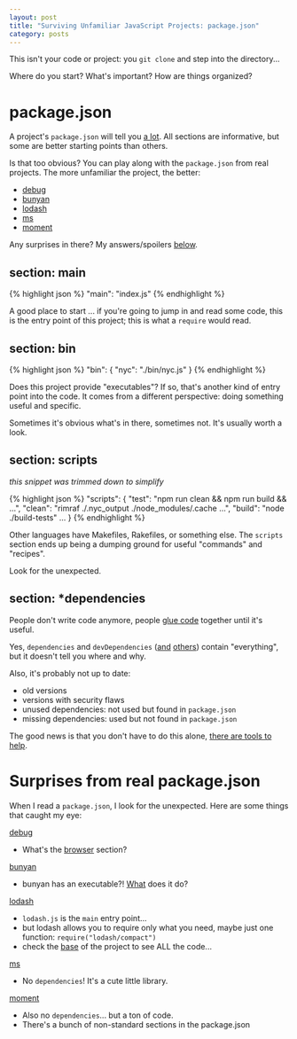 ```yaml
---
layout: post
title: "Surviving Unfamiliar JavaScript Projects: package.json"
category: posts
---
```


This isn't your code or project: you `git clone` and step into the directory...

Where do you start? What's important? How are things organized?


# package.json

A project's `package.json` will tell you [a lot](https://docs.npmjs.com/files/package.json).
All sections are informative, but some are better starting points than others.

Is that too obvious? You can play along with the `package.json` from real projects. The more unfamiliar the project, the better:

* [debug](https://github.com/visionmedia/debug/blob/master/package.json)
* [bunyan](https://github.com/trentm/node-bunyan/blob/master/package.json)
* [lodash](https://github.com/lodash/lodash/blob/master/package.json)
* [ms](https://github.com/zeit/ms/blob/master/package.json)
* [moment](https://github.com/moment/moment/blob/develop/package.json)

Any surprises in there? My answers/spoilers [below](#surprises-from-real-packagejson).


## section: main

{% highlight json %}
"main": "index.js"
{% endhighlight %}

A good place to start ... if you're going to jump in and read some code, this
is the entry point of this project; this is what a `require` would read.


## section: bin

{% highlight json %}
"bin": {
  "nyc": "./bin/nyc.js"
}
{% endhighlight %}

Does this project provide "executables"? If so, that's another kind of entry point
into the code. It comes from a different perspective: doing something useful and specific.

Sometimes it's obvious what's in there, sometimes not. It's usually worth a look.


## section: scripts

_this snippet was trimmed down to simplify_

{% highlight json %}
"scripts": {
  "test": "npm run clean && npm run build && ...",
  "clean": "rimraf ./.nyc_output ./node_modules/.cache ...",
  "build": "node ./build-tests"
  ...
}
{% endhighlight %}

Other languages have Makefiles, Rakefiles, or something else. The `scripts` section ends up
being a dumping ground for useful "commands" and "recipes".

Look for the unexpected.


## section: \*dependencies

People don't write code anymore, people [glue code](https://www.wisdomandwonder.com/link/2110/why-mit-switched-from-scheme-to-python) together until it's useful.

Yes, `dependencies` and `devDependencies`
([and](https://docs.npmjs.com/files/package.json#optionaldependencies) [others](https://docs.npmjs.com/files/package.json#peerdependencies))
contain "everything", but it doesn't tell you where and why.

Also, it's probably not up to date:

- old versions
- versions with security flaws
- unused dependencies: not used but found in `package.json`
- missing dependencies: used but not found in `package.json`

The good news is that you don't have to do this alone, [there are tools to help](/posts/surviving-unfamiliar-javascript-projects-dependencies).


# Surprises from real package.json

When I read a `package.json`, I look for the unexpected. Here are some things that caught my eye:

[debug](https://github.com/visionmedia/debug/blob/master/package.json)

* What's the [browser](https://docs.npmjs.com/files/package.json#browser) section?

[bunyan](https://github.com/trentm/node-bunyan/blob/master/package.json)

* bunyan has an executable?! [What](https://github.com/trentm/node-bunyan#cli-usage) does it do?

[lodash](https://github.com/lodash/lodash/blob/master/package.json)

* `lodash.js` is the `main` entry point...
* but lodash allows you to require only what you need, maybe just one function: `require("lodash/compact")`
* check the [base](https://github.com/lodash/lodash) of the project to see ALL the code...

[ms](https://github.com/zeit/ms/blob/master/package.json)

* No `dependencies`! It's a cute little library.

[moment](https://github.com/moment/moment/blob/develop/package.json)

* Also no `dependencies`... but a ton of code.
* There's a bunch of non-standard sections in the package.json

